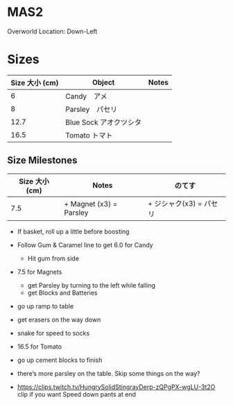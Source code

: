 # MAS2

Overworld Location: Down-Left
# Sizes
| Size 大小 (cm) | Object                 | Notes |
| -------------- | ---------------------- | ----- |
| 6              | Candy　アメ            |       |
| 8              | Parsley　パセリ        |       |
| 12.7           | Blue Sock アオクツシタ |       |
| 16.5           | Tomato トマト          |       |

Size Milestones
---
| Size 大小 (cm) | Notes                   | のてす                  |
| -------------- | ----------------------- | ----------------------- |
| 7.5            | + Magnet (x3) = Parsley | + ジシャク(x3) = パセリ |

- If basket, roll up a little before boosting
- Follow Gum & Caramel line to get 6.0 for Candy
	- Hit gum from side
- 7.5 for Magnets
	- get Parsley by turning to the left while falling
	- get Blocks and Batteries
- go up ramp to table
- get erasers on the way down
- snake for speed to socks
- 16.5 for Tomato
- go up cement blocks to finish

- there’s more parsley on the table. Skip some things on the way?
- https://clips.twitch.tv/HungrySolidStingrayDerp-zQPgPX-wgLU-3t2O clip if you want Speed down pants at end